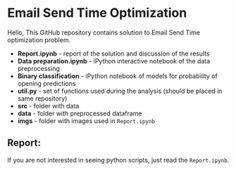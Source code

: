 # Email Send Time Optimization
Hello,
This GitHub  repository contains solution to Email Send Time optimization problem.

* **Report.ipynb** - report of the solution and discussion of the results
* **Data preparation.ipynb** - iPython interactive notebook of the data preprocessing
* **Binary classification** - iPython notebook of models for probability of opening predictions
* **util.py** - set of functions used during the analysis (should be placed in same repository)
* **src** - folder with data
* **data** - folder with preprocessed dataframe
* **imgs** - folder with images used in `Report.ipynb`

## Report:

If you are not interested in seeing python scripts, just read the `Report.ipynb`.
